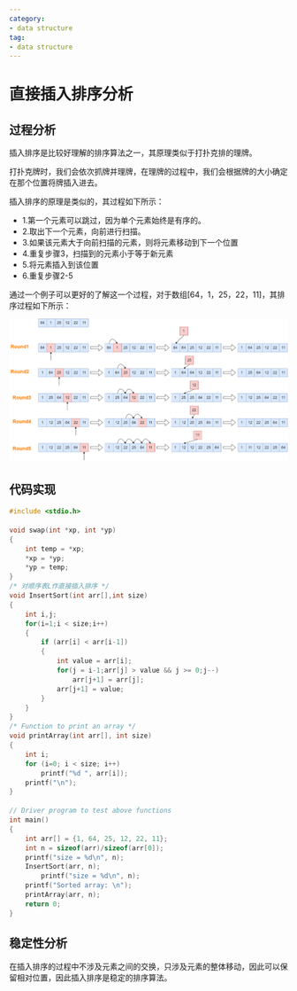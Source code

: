 ```yaml
---
category: 
- data structure
tag:
- data structure
---
```



# 直接插入排序分析

## 过程分析

插入排序是比较好理解的排序算法之一，其原理类似于打扑克排的理牌。

打扑克牌时，我们会依次抓牌并理牌，在理牌的过程中，我们会根据牌的大小确定在那个位置将牌插入进去。

插入排序的原理是类似的，其过程如下所示：
- 1.第一个元素可以跳过，因为单个元素始终是有序的。
- 2.取出下一个元素，向前进行扫描。
- 3.如果该元素大于向前扫描的元素，则将元素移动到下一个位置
- 4.重复步骤3，扫描到的元素小于等于新元素
- 5.将元素插入到该位置
- 6.重复步骤2-5

通过一个例子可以更好的了解这一个过程，对于数组[64，1，25，22，11]，其排序过程如下所示：

![insertsort1](https://raw.githubusercontent.com/zgjsxx/static-img-repo/main/blog/datastructure_algorithm/insert-sort/insert-sort1.png)


## 代码实现

```cpp
#include <stdio.h> 

void swap(int *xp, int *yp) 
{ 
	int temp = *xp; 
	*xp = *yp; 
	*yp = temp; 
} 
/* 对顺序表L作直接插入排序 */
void InsertSort(int arr[],int size)
{ 
	int i,j;
	for(i=1;i < size;i++)
	{
		if (arr[i] < arr[i-1]) 
		{
			int value = arr[i]; 
			for(j = i-1;arr[j] > value && j >= 0;j--)
				arr[j+1] = arr[j]; 
			arr[j+1] = value; 
		}
	}
}
/* Function to print an array */
void printArray(int arr[], int size) 
{     
	int i; 
	for (i=0; i < size; i++) 
		printf("%d ", arr[i]); 
	printf("\n"); 
} 

// Driver program to test above functions 
int main() 
{ 
	int arr[] = {1, 64, 25, 12, 22, 11}; 
	int n = sizeof(arr)/sizeof(arr[0]); 
    printf("size = %d\n", n);
	InsertSort(arr, n); 
        printf("size = %d\n", n);
	printf("Sorted array: \n"); 
	printArray(arr, n); 
	return 0; 
} 
```

## 稳定性分析

在插入排序的过程中不涉及元素之间的交换，只涉及元素的整体移动，因此可以保留相对位置，因此插入排序是稳定的排序算法。